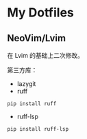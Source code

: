 # My Dotfiles

## NeoVim/Lvim

在 Lvim 的基础上二次修改。

第三方库：

- lazygit
- ruff
```
pip install ruff
```

- ruff-lsp
```
pip install ruff-lsp
```
